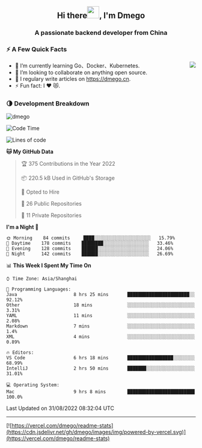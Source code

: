 <h2 align="center">Hi there<img src="https://cdn.jsdelivr.net/gh/dmego/images/img/Hi.gif" height="32" />, I'm Dmego </h2>
<h3 align="center">A passionate backend developer from China</h3>

### ⚡️ A Few Quick Facts

<img align="right" src="https://readme-stats-dmego.vercel.app/api?username=dmego&show_icons=true&icon_color=1573B3&hide_title=true&text_color=718096&bg_color=00000000&hide_border=true"/>

<ul>
    <li> 🌱 I’m currently learning Go、Docker、Kubernetes.</li>
    <li> 👯 I’m looking to collaborate on anything open source.</li>
    <li> 📝 I regulary write articles on <a href="https://dmego.cn">https://dmego.cn</a>.</li>
    <li> ⚡ Fun fact: I ❤️ 😻.</li>
</ul>

### 🌗 Development Breakdown

<img src="https://komarev.com/ghpvc/?username=dmego" alt="dmego" />

<!--START_SECTION:waka-->
![Code Time](http://img.shields.io/badge/Code%20Time-1%2C713%20hrs%201%20min-blue)

![Lines of code](https://img.shields.io/badge/From%20Hello%20World%20I%27ve%20Written-237%20Thousand%20lines%20of%20code-blue)

**🐱 My GitHub Data** 

> 🏆 375 Contributions in the Year 2022
 > 
> 📦 220.5 kB Used in GitHub's Storage 
 > 
> 💼 Opted to Hire
 > 
> 📜 26 Public Repositories 
 > 
> 🔑 11 Private Repositories  
 > 
**I'm a Night 🦉** 

```text
🌞 Morning    84 commits     ████░░░░░░░░░░░░░░░░░░░░░   15.79% 
🌆 Daytime    178 commits    ████████░░░░░░░░░░░░░░░░░   33.46% 
🌃 Evening    128 commits    ██████░░░░░░░░░░░░░░░░░░░   24.06% 
🌙 Night      142 commits    ██████░░░░░░░░░░░░░░░░░░░   26.69%

```


📊 **This Week I Spent My Time On** 

```text
⌚︎ Time Zone: Asia/Shanghai

💬 Programming Languages: 
Java                     8 hrs 25 mins       ███████████████████████░░   92.12% 
Other                    18 mins             ░░░░░░░░░░░░░░░░░░░░░░░░░   3.31% 
YAML                     11 mins             ░░░░░░░░░░░░░░░░░░░░░░░░░   2.08% 
Markdown                 7 mins              ░░░░░░░░░░░░░░░░░░░░░░░░░   1.4% 
XML                      4 mins              ░░░░░░░░░░░░░░░░░░░░░░░░░   0.89%

🔥 Editors: 
VS Code                  6 hrs 18 mins       █████████████████░░░░░░░░   68.99% 
IntelliJ                 2 hrs 50 mins       ███████░░░░░░░░░░░░░░░░░░   31.01%

💻 Operating System: 
Mac                      9 hrs 8 mins        █████████████████████████   100.0%

```


 Last Updated on 31/08/2022 08:32:04 UTC
<!--END_SECTION:waka-->

---

[![https://vercel.com/dmego/readme-stats](https://cdn.jsdelivr.net/gh/dmego/images/img/powered-by-vercel.svg)](https://vercel.com/dmego/readme-stats)

